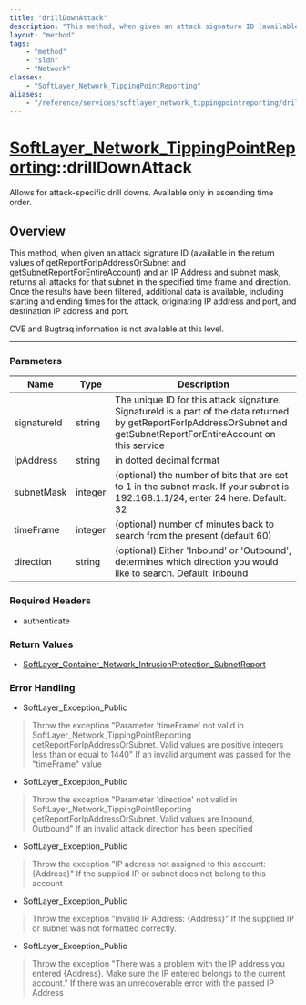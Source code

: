 ```yaml
---
title: "drillDownAttack"
description: "This method, when given an attack signature ID (available in the return values of getReportForIpAddressOrSubnet and  get... "
layout: "method"
tags:
    - "method"
    - "sldn"
    - "Network"
classes:
    - "SoftLayer_Network_TippingPointReporting"
aliases:
    - "/reference/services/softlayer_network_tippingpointreporting/drillDownAttack"
---
```

# [SoftLayer_Network_TippingPointReporting](/reference/services/SoftLayer_Network_TippingPointReporting)::drillDownAttack

Allows for attack-specific drill downs.  Available only in ascending time order.


## Overview 
This method, when given an attack signature ID (available in the return values of getReportForIpAddressOrSubnet and  getSubnetReportForEntireAccount) and an IP Address and subnet mask, returns all attacks for that subnet in the specified time frame and direction.  Once the results have been filtered, additional data is available, including starting and ending times for the attack, originating IP address and port, and destination IP address and port. 

CVE and Bugtraq information is not available at this level. 

-----

### Parameters 
|Name | Type | Description |
| --- | --- | --- |
|signatureId| string| The unique ID for this attack signature.  SignatureId is a part of the data returned by getReportForIpAddressOrSubnet and getSubnetReportForEntireAccount on this service|
|IpAddress| string| in dotted decimal format|
|subnetMask| integer| (optional) the number of bits that are set to 1 in the subnet mask.  If your subnet is 192.168.1.1/24, enter 24 here.  Default: 32|
|timeFrame| integer| (optional) number of minutes back to search from the present (default 60)|
|direction| string| (optional) Either 'Inbound' or 'Outbound', determines which direction you would like to search.  Default: Inbound|


### Required Headers
* authenticate


### Return Values
* <a href='/reference/datatypes/SoftLayer_Container_Network_IntrusionProtection_SubnetReport'>SoftLayer_Container_Network_IntrusionProtection_SubnetReport </a>



### Error Handling

* SoftLayer_Exception_Public 

> Throw the exception "Parameter 'timeFrame' not valid in SoftLayer_Network_TippingPointReporting getReportForIpAddressOrSubnet.  Valid values are positive integers less than or equal to 1440" If an invalid  argument was passed for the "timeFrame" value 

* SoftLayer_Exception_Public 

> Throw the exception "Parameter 'direction' not valid in SoftLayer_Network_TippingPointReporting getReportForIpAddressOrSubnet.  Valid values are Inbound, Outbound" If an invalid attack direction has been specified 

* SoftLayer_Exception_Public 

> Throw the exception "IP address not assigned to this account: {Address}" If the supplied IP or subnet does not belong to this account 

* SoftLayer_Exception_Public 

> Throw the exception "Invalid IP Address: {Address}" If the supplied IP or subnet was not formatted correctly. 

* SoftLayer_Exception_Public 

> Throw the exception "There was a problem with the IP address you entered {Address}.  Make sure the IP entered belongs to the current account." If there was an unrecoverable error with the passed IP Address 



